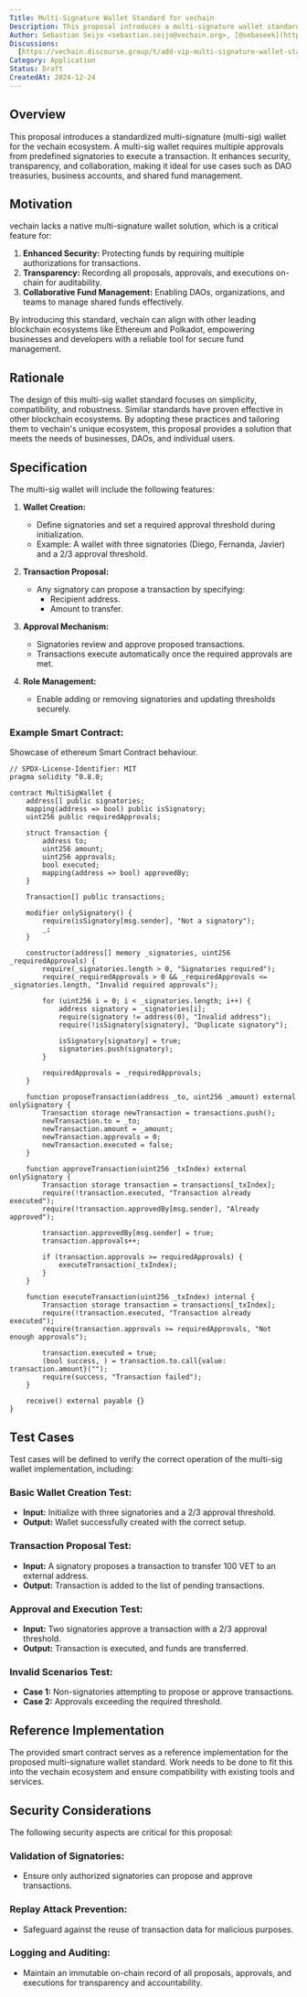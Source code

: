 ```yaml
---
Title: Multi-Signature Wallet Standard for vechain
Description: This proposal introduces a multi-signature wallet standard for secure and collaborative fund management.
Author: Sebastian Seijo <sebastian.seijo@vechain.org>, [@sebaseek](https://github.com/sebaseek)
Discussions:
  [https://vechain.discourse.group/t/add-vip-multi-signature-wallet-standard/253]
Category: Application
Status: Draft
CreatedAt: 2024-12-24
---
```


## Overview

This proposal introduces a standardized multi-signature (multi-sig) wallet for the vechain ecosystem. A multi-sig wallet requires multiple approvals from predefined signatories to execute a transaction. It enhances security, transparency, and collaboration, making it ideal for use cases such as DAO treasuries, business accounts, and shared fund management.

## Motivation

vechain lacks a native multi-signature wallet solution, which is a critical feature for:
1. **Enhanced Security:** Protecting funds by requiring multiple authorizations for transactions.
2. **Transparency:** Recording all proposals, approvals, and executions on-chain for auditability.
3. **Collaborative Fund Management:** Enabling DAOs, organizations, and teams to manage shared funds effectively.

By introducing this standard, vechain can align with other leading blockchain ecosystems like Ethereum and Polkadot, empowering businesses and developers with a reliable tool for secure fund management.

## Rationale

The design of this multi-sig wallet standard focuses on simplicity, compatibility, and robustness. Similar standards have proven effective in other blockchain ecosystems. By adopting these practices and tailoring them to vechain's unique ecosystem, this proposal provides a solution that meets the needs of businesses, DAOs, and individual users.

## Specification

The multi-sig wallet will include the following features:

1. **Wallet Creation:**
    - Define signatories and set a required approval threshold during initialization.
    - Example: A wallet with three signatories (Diego, Fernanda, Javier) and a 2/3 approval threshold.

2. **Transaction Proposal:**
    - Any signatory can propose a transaction by specifying:
        - Recipient address.
        - Amount to transfer.

3. **Approval Mechanism:**
    - Signatories review and approve proposed transactions.
    - Transactions execute automatically once the required approvals are met.

4. **Role Management:**
    - Enable adding or removing signatories and updating thresholds securely.

### Example Smart Contract:

Showcase of ethereum Smart Contract behaviour. 

```solidity
// SPDX-License-Identifier: MIT
pragma solidity ^0.8.0;

contract MultiSigWallet {
    address[] public signatories;
    mapping(address => bool) public isSignatory;
    uint256 public requiredApprovals;

    struct Transaction {
        address to;
        uint256 amount;
        uint256 approvals;
        bool executed;
        mapping(address => bool) approvedBy;
    }

    Transaction[] public transactions;

    modifier onlySignatory() {
        require(isSignatory[msg.sender], "Not a signatory");
        _;
    }

    constructor(address[] memory _signatories, uint256 _requiredApprovals) {
        require(_signatories.length > 0, "Signatories required");
        require(_requiredApprovals > 0 && _requiredApprovals <= _signatories.length, "Invalid required approvals");

        for (uint256 i = 0; i < _signatories.length; i++) {
            address signatory = _signatories[i];
            require(signatory != address(0), "Invalid address");
            require(!isSignatory[signatory], "Duplicate signatory");

            isSignatory[signatory] = true;
            signatories.push(signatory);
        }

        requiredApprovals = _requiredApprovals;
    }

    function proposeTransaction(address _to, uint256 _amount) external onlySignatory {
        Transaction storage newTransaction = transactions.push();
        newTransaction.to = _to;
        newTransaction.amount = _amount;
        newTransaction.approvals = 0;
        newTransaction.executed = false;
    }

    function approveTransaction(uint256 _txIndex) external onlySignatory {
        Transaction storage transaction = transactions[_txIndex];
        require(!transaction.executed, "Transaction already executed");
        require(!transaction.approvedBy[msg.sender], "Already approved");

        transaction.approvedBy[msg.sender] = true;
        transaction.approvals++;

        if (transaction.approvals >= requiredApprovals) {
            executeTransaction(_txIndex);
        }
    }

    function executeTransaction(uint256 _txIndex) internal {
        Transaction storage transaction = transactions[_txIndex];
        require(!transaction.executed, "Transaction already executed");
        require(transaction.approvals >= requiredApprovals, "Not enough approvals");

        transaction.executed = true;
        (bool success, ) = transaction.to.call{value: transaction.amount}("");
        require(success, "Transaction failed");
    }

    receive() external payable {}
}
```

## Test Cases

Test cases will be defined to verify the correct operation of the multi-sig wallet implementation, including:

### Basic Wallet Creation Test:

- **Input:** Initialize with three signatories and a 2/3 approval threshold.
- **Output:** Wallet successfully created with the correct setup.

### Transaction Proposal Test:

- **Input:** A signatory proposes a transaction to transfer 100 VET to an external address.
- **Output:** Transaction is added to the list of pending transactions.

### Approval and Execution Test:

- **Input:** Two signatories approve a transaction with a 2/3 approval threshold.
- **Output:** Transaction is executed, and funds are transferred.

### Invalid Scenarios Test:

- **Case 1:** Non-signatories attempting to propose or approve transactions.
- **Case 2:** Approvals exceeding the required threshold.

## Reference Implementation

The provided smart contract serves as a reference implementation for the proposed multi-signature wallet standard. Work needs to be done to fit this into the vechain ecosystem and ensure compatibility with existing tools and services.

## Security Considerations

The following security aspects are critical for this proposal:

### Validation of Signatories:

- Ensure only authorized signatories can propose and approve transactions.

### Replay Attack Prevention:

- Safeguard against the reuse of transaction data for malicious purposes.

### Logging and Auditing:

- Maintain an immutable on-chain record of all proposals, approvals, and executions for transparency and accountability.
